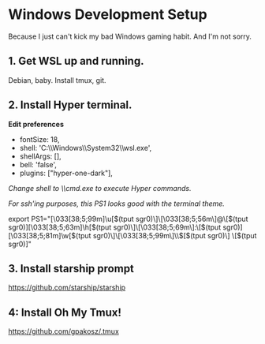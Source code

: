 # Windows Development Setup
Because I just can't kick my bad Windows gaming habit. And I'm not sorry.

## 1. Get WSL up and running.
Debian, baby. Install tmux, git.

## 2. Install Hyper terminal.

**Edit preferences**
- fontSize: 18,
- shell: 'C:\\\\Windows\\\\System32\\\\wsl.exe',
- shellArgs: [],
- bell: 'false',
- plugins: ["hyper-one-dark"],

*Change shell to \\\\cmd.exe to execute Hyper commands.*

*For ssh'ing purposes, this PS1 looks good with the terminal theme.* 

export PS1="\[\033[38;5;99m\]\u\[$(tput sgr0)\]\[\033[38;5;56m\]@\[$(tput sgr0)\]\[\033[38;5;63m\]\h\[$(tput sgr0)\]\[\033[38;5;69m\]:\[$(tput sgr0)\]\[\033[38;5;81m\]\w\[$(tput sgr0)\]\[\033[38;5;99m\]\\$\[$(tput sgr0)\] \[$(tput sgr0)\]"

## 3. Install starship prompt

https://github.com/starship/starship

## 4: Install Oh My Tmux!

https://github.com/gpakosz/.tmux
